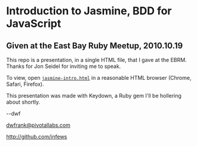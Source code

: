 # Introduction to Jasmine, BDD for JavaScript
## Given at the East Bay Ruby Meetup, 2010.10.19

This repo is a presentation, in a single HTML file, that I gave at the EBRM.  Thanks for Jon Seidel for inviting me to speak.

To view, open [`jasmine-intro.html`](/jasmine-intro.html) in a reasonable HTML browser (Chrome, Safari, Firefox).

This presentation was made with Keydown, a Ruby gem I'll be hollering about shortly.

--dwf

dwfrank@pivotallabs.com 

http://github.com/infews